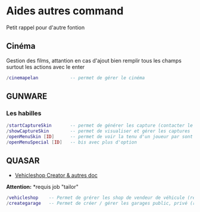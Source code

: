# Aides autres command
Petit rappel pour d'autre fontion

## Cinéma
Gestion des films, attantion en cas d'ajout bien remplir tous les champs surtout les actions avec le enter

```lua
/cinemapelan            -- permet de gérer le cinéma
```

## GUNWARE

### Les habilles

```lua
/startCaptureSkin       -- permet de générer les capture (contacter le dev avant)
/showCaptureSkin        -- permet de visualiser et gérer les captures
/openMenuSkin [ID]      -- permet de voir la tenu d'un joueur par sont ID (attention vous pouvez changer la tenu du joueur)
/openMenuSpecial [ID]   -- bis avec plus d'option

```

## QUASAR

- [Vehicleshop Creator & autres doc](https://docs.quasar-store.com/vehicles-and-shops/vehicle-shop-creator)


**Attention:** *requis job "tailor"
```lua
/vehicleshop    -- Permet de grérer les shop de vendeur de véhicule (requis : job "tailor")
/creategarage   -- Permet de créer / gérer les garages public, privé (requis : job "dynasty")
```